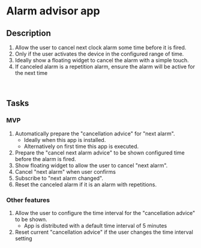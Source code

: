 # Alarm advisor app
## Description
1. Allow the user to cancel next clock alarm some time before it is fired.
2. Only if the user activates the device in the configured range of time.
3. Ideally show a floating widget to cancel the alarm with a simple touch.
4. If canceled alarm is a repetition alarm, ensure the alarm will be active for the next time

<br>

## Tasks
### MVP
1. Automatically prepare the "cancellation advice" for "next alarm".
   - Ideally when this app is installed.
   - Alternatively on first time this app is executed.
2. Prepare the "cancel next alarm advice" to be shown configured time before the alarm is fired.
3. Show floating widget to allow the user to cancel "next alarm".
4. Cancel "next alarm" when user confirms
5. Subscribe to "next alarm changed".
6. Reset the canceled alarm if it is an alarm with repetitions.

### Other features
1. Allow the user to configure the time interval for the "cancellation advice" to be shown.
   - App is distributed with a default time interval of 5 minutes
2. Reset current "cancellation advice" if the user changes the time interval setting

